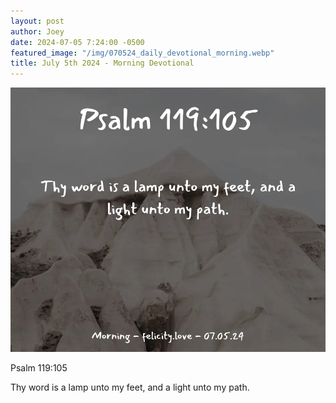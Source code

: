 ```yaml
---
layout: post
author: Joey
date: 2024-07-05 7:24:00 -0500
featured_image: "/img/070524_daily_devotional_morning.webp"
title: July 5th 2024 - Morning Devotional
---
```


[![July 5th 2024 - Morning Devotional](/img/070524_daily_devotional_morning.webp)](/img/070524_daily_devotional_morning.webp)

Psalm 119:105

Thy word is a lamp unto my feet, and a light unto my path.



<!-- <hr>

Please consider purchasing a mug to support the page by clicking the image below, thank you!

[![June 20th 2024 - Morning Devotional - Mug](/img/mugs/061124_morning_mug.webp)](https://www.joeybrinkman.com/shop) -->
